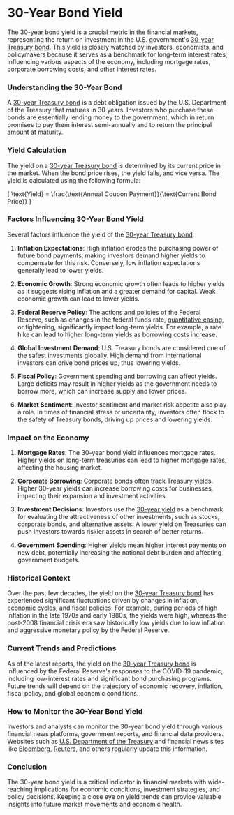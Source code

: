 # 30-Year Bond Yield

The 30-year bond yield is a crucial metric in the financial markets, representing the return on investment in the U.S. government's [30-year Treasury bond](../1/30-year_treasury_bond.md). This yield is closely watched by investors, economists, and policymakers because it serves as a benchmark for long-term interest rates, influencing various aspects of the economy, including mortgage rates, corporate borrowing costs, and other interest rates.

### Understanding the 30-Year Bond

A [30-year Treasury bond](../1/30-year_treasury_bond.md) is a debt obligation issued by the U.S. Department of the Treasury that matures in 30 years. Investors who purchase these bonds are essentially lending money to the government, which in return promises to pay them interest semi-annually and to return the principal amount at maturity.

### Yield Calculation

The yield on a [30-year Treasury bond](../1/30-year_treasury_bond.md) is determined by its current price in the market. When the bond price rises, the yield falls, and vice versa. The yield is calculated using the following formula:

\[ \text{Yield} = \frac{\text{Annual Coupon Payment}}{\text{Current Bond Price}} \]

### Factors Influencing 30-Year Bond Yield

Several factors influence the yield of the [30-year Treasury bond](../1/30-year_treasury_bond.md):

1. **Inflation Expectations**: High inflation erodes the purchasing power of future bond payments, making investors demand higher yields to compensate for this risk. Conversely, low inflation expectations generally lead to lower yields.

2. **Economic Growth**: Strong economic growth often leads to higher yields as it suggests rising inflation and a greater demand for capital. Weak economic growth can lead to lower yields.

3. **Federal Reserve Policy**: The actions and policies of the Federal Reserve, such as changes in the federal funds rate, [quantitative easing](../q/quantitative_easing.md), or tightening, significantly impact long-term yields. For example, a rate hike can lead to higher long-term yields as borrowing costs increase.

4. **Global Investment Demand**: U.S. Treasury bonds are considered one of the safest investments globally. High demand from international investors can drive bond prices up, thus lowering yields.

5. **Fiscal Policy**: Government spending and borrowing can affect yields. Large deficits may result in higher yields as the government needs to borrow more, which can increase supply and lower prices.

6. **Market Sentiment**: Investor sentiment and market risk appetite also play a role. In times of financial stress or uncertainty, investors often flock to the safety of Treasury bonds, driving up prices and lowering yields.

### Impact on the Economy

1. **Mortgage Rates**: The 30-year bond yield influences mortgage rates. Higher yields on long-term treasuries can lead to higher mortgage rates, affecting the housing market.

2. **Corporate Borrowing**: Corporate bonds often track Treasury yields. Higher 30-year yields can increase borrowing costs for businesses, impacting their expansion and investment activities.

3. **Investment Decisions**: Investors use the [30-year yield](../1/30-year_yield.md) as a benchmark for evaluating the attractiveness of other investments, such as stocks, corporate bonds, and alternative assets. A lower yield on Treasuries can push investors towards riskier assets in search of better returns.

4. **Government Spending**: Higher yields mean higher interest payments on new debt, potentially increasing the national debt burden and affecting government budgets.

### Historical Context

Over the past few decades, the yield on the [30-year Treasury bond](../1/30-year_treasury_bond.md) has experienced significant fluctuations driven by changes in inflation, [economic cycles](../e/economic_cycles.md), and fiscal policies. For example, during periods of high inflation in the late 1970s and early 1980s, the yields were high, whereas the post-2008 financial crisis era saw historically low yields due to low inflation and aggressive monetary policy by the Federal Reserve.

### Current Trends and Predictions

As of the latest reports, the yield on the [30-year Treasury bond](../1/30-year_treasury_bond.md) is influenced by the Federal Reserve's responses to the COVID-19 pandemic, including low-interest rates and significant bond purchasing programs. Future trends will depend on the trajectory of economic recovery, inflation, fiscal policy, and global economic conditions.

### How to Monitor the 30-Year Bond Yield

Investors and analysts can monitor the 30-year bond yield through various financial news platforms, government reports, and financial data providers. Websites such as [U.S. Department of the Treasury](https://www.treasury.gov) and financial news sites like [Bloomberg](../b/bloomberg.md), [Reuters](../r/reuters.md), and others regularly update this information.

### Conclusion

The 30-year bond yield is a critical indicator in financial markets with wide-reaching implications for economic conditions, investment strategies, and policy decisions. Keeping a close eye on yield trends can provide valuable insights into future market movements and economic health.